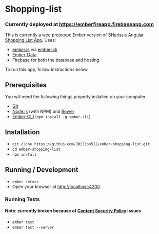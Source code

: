 # Shopping-list
### Currently deployed at https://emberfireapp.firebaseapp.com

This is currently a wee prototype Ember version of [SHarissis Angular Shopping List App](https://github.com/sharissis/Shopping-List).
Uses:
- [ember.js](http://emberjs.com/) via [ember-cli](http://www.ember-cli.com/)
- [Ember-Data](http://emberjs.com/api/data/)
- [Firebase](http://www.firebase.com) for both the database and hosting

To run this app, follow instructions below.

## Prerequisites

You will need the following things properly installed on your computer.

* [Git](http://git-scm.com/)
* [Node.js](http://nodejs.org/) (with NPM) and [Bower](http://bower.io/)
* [Ember-CLI](http://www.ember-cli.com/) (`npm install -g ember-cli`)

## Installation

* `git clone https://github.com/JDillon522/ember-shopping-list.git`
* `cd ember-shopping-list`
* `npm install`

## Running / Development

* `ember server`
* Open your browser at [http://localhost:4200](http://localhost:4200).

### Running Tests
#### Note: currently broken because of [Content Security Policy](https://github.com/rwjblue/ember-cli-content-security-policy) issues

* `ember test`
* `ember test --server`

